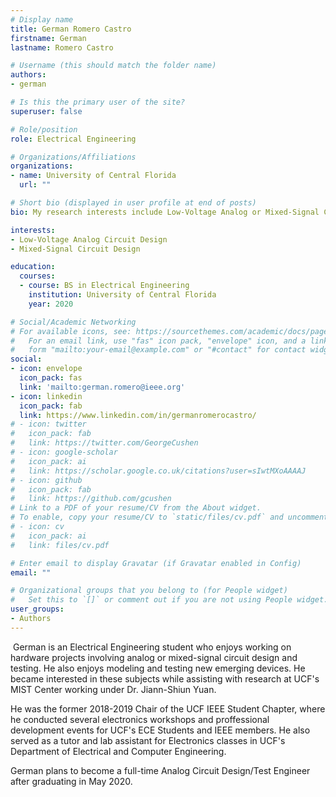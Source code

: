 ```yaml
---
# Display name
title: German Romero Castro
firstname: German
lastname: Romero Castro

# Username (this should match the folder name)
authors: 
- german

# Is this the primary user of the site?
superuser: false

# Role/position
role: Electrical Engineering

# Organizations/Affiliations
organizations:
- name: University of Central Florida
  url: ""

# Short bio (displayed in user profile at end of posts)
bio: My research interests include Low-Voltage Analog or Mixed-Signal Circuit Design

interests:
- Low-Voltage Analog Circuit Design
- Mixed-Signal Circuit Design

education:
  courses:
  - course: BS in Electrical Engineering
    institution: University of Central Florida
    year: 2020

# Social/Academic Networking
# For available icons, see: https://sourcethemes.com/academic/docs/page-builder/#icons
#   For an email link, use "fas" icon pack, "envelope" icon, and a link in the
#   form "mailto:your-email@example.com" or "#contact" for contact widget.
social:
- icon: envelope
  icon_pack: fas
  link: 'mailto:german.romero@ieee.org'
- icon: linkedin
  icon_pack: fab
  link: https://www.linkedin.com/in/germanromerocastro/
# - icon: twitter
#   icon_pack: fab
#   link: https://twitter.com/GeorgeCushen
# - icon: google-scholar
#   icon_pack: ai
#   link: https://scholar.google.co.uk/citations?user=sIwtMXoAAAAJ
# - icon: github
#   icon_pack: fab
#   link: https://github.com/gcushen
# Link to a PDF of your resume/CV from the About widget.
# To enable, copy your resume/CV to `static/files/cv.pdf` and uncomment the lines below.
# - icon: cv
#   icon_pack: ai
#   link: files/cv.pdf

# Enter email to display Gravatar (if Gravatar enabled in Config)
email: ""

# Organizational groups that you belong to (for People widget)
#   Set this to `[]` or comment out if you are not using People widget.
user_groups:
- Authors
---
```

​
German is an Electrical Engineering student who enjoys working on hardware projects involving analog or mixed-signal circuit design and testing. He also enjoys modeling and testing new emerging devices. He became interested in these subjects while assisting with research at UCF's MIST Center working under Dr. Jiann-Shiun Yuan.

He was the former 2018-2019 Chair of the UCF IEEE Student Chapter, where he conducted several electronics workshops and proffessional development events for UCF's ECE Students and IEEE members. He also served as a tutor and lab assistant for Electronics classes in UCF's Department of Electrical and Computer Engineering.

German plans to become a full-time Analog Circuit Design/Test Engineer after graduating in May 2020. 
